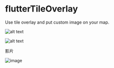 # flutterTileOverlay
Use tile overlay and put custom image on your map. 

![alt text](https://github.com/rocioaltairr/flutterTileOverlay/blob/main/image.png?raw=true)

![alt text](https://github.com/rocioaltairr/flutterTileOverlay/blob/main/imagetilesample.png?raw=true)








  影片

  ![image](https://github.com/rocioaltairr/flutterTileOverlay/blob/main/my_video.gif)
